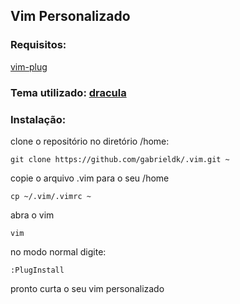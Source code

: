 ## Vim Personalizado

### Requisitos:

[vim-plug](https://github.com/junegunn/vim-plug)

### Tema utilizado: [dracula](https://draculatheme.com/vim)

### Instalação:

clone o repositório no diretório /home:

```git
git clone https://github.com/gabrieldk/.vim.git ~
```
copie o arquivo .vim para o seu /home

```shell
cp ~/.vim/.vimrc ~
```

abra o vim

```shell
vim
```
no modo normal digite:

```vimscript
:PlugInstall
```

pronto curta o seu vim personalizado
